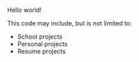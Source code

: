 Hello world!

This code may include, but is not limited to:
- School projects
- Personal projects
- Resume projects

<!---
NikoJones/NikoJones is a ✨ special ✨ repository because its `README.md` (this file) appears on your GitHub profile.
You can click the Preview link to take a look at your changes.
--->
